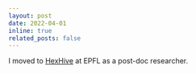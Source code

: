```yaml
---
layout: post
date: 2022-04-01
inline: true
related_posts: false
---
```


I moved to [HexHive](https://hexhive.epfl.ch) at EPFL as a post-doc researcher. 
